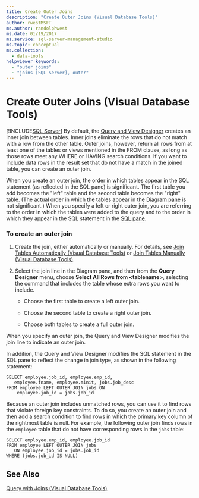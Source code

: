 ```yaml
---
title: Create Outer Joins
description: "Create Outer Joins (Visual Database Tools)"
author: rwestMSFT
ms.author: randolphwest
ms.date: 01/19/2017
ms.service: sql-server-management-studio
ms.topic: conceptual
ms.collection:
  - data-tools
helpviewer_keywords:
  - "outer joins"
  - "joins [SQL Server], outer"
---
```

# Create Outer Joins (Visual Database Tools)
[!INCLUDE[SQL Server](../includes/applies-to-version/sqlserver.md)]
By default, the [Query and View Designer](query-and-view-designer-tools-visual-database-tools.md) creates an inner join between tables. Inner joins eliminate the rows that do not match with a row from the other table. Outer joins, however, return all rows from at least one of the tables or views mentioned in the FROM clause, as long as those rows meet any WHERE or HAVING search conditions. If you want to include data rows in the result set that do not have a match in the joined table, you can create an outer join.  
  
When you create an outer join, the order in which tables appear in the SQL statement (as reflected in the SQL pane) is significant. The first table you add becomes the "left" table and the second table becomes the "right" table. (The actual order in which the tables appear in the [Diagram pane](diagram-pane-visual-database-tools.md) is not significant.) When you specify a left or right outer join, you are referring to the order in which the tables were added to the query and to the order in which they appear in the SQL statement in the [SQL pane](sql-pane-visual-database-tools.md).  
  
### To create an outer join  
  
1.  Create the join, either automatically or manually. For details, see [Join Tables Automatically &#40;Visual Database Tools&#41;](join-tables-automatically-visual-database-tools.md) or [Join Tables Manually &#40;Visual Database Tools&#41;](join-tables-manually-visual-database-tools.md).  
  
2.  Select the join line in the Diagram pane, and then from the **Query Designer** menu, choose **Select All Rows from \<tablename\>**, selecting the command that includes the table whose extra rows you want to include.  
  
    -   Choose the first table to create a left outer join.  
  
    -   Choose the second table to create a right outer join.  
  
    -   Choose both tables to create a full outer join.  
  
When you specify an outer join, the Query and View Designer modifies the join line to indicate an outer join.  
  
In addition, the Query and View Designer modifies the SQL statement in the SQL pane to reflect the change in join type, as shown in the following statement:  
  
```  
SELECT employee.job_id, employee.emp_id,  
   employee.fname, employee.minit, jobs.job_desc  
FROM employee LEFT OUTER JOIN jobs ON   
    employee.job_id = jobs.job_id  
```  
  
Because an outer join includes unmatched rows, you can use it to find rows that violate foreign key constraints. To do so, you create an outer join and then add a search condition to find rows in which the primary key column of the rightmost table is null. For example, the following outer join finds rows in the `employee` table that do not have corresponding rows in the `jobs` table:  
  
```  
SELECT employee.emp_id, employee.job_id  
FROM employee LEFT OUTER JOIN jobs   
   ON employee.job_id = jobs.job_id  
WHERE (jobs.job_id IS NULL)  
```  
  
## See Also  
[Query with Joins &#40;Visual Database Tools&#41;](query-with-joins-visual-database-tools.md)  
  
